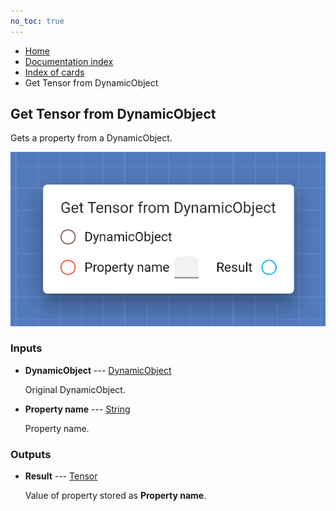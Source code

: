 ```yaml
---
no_toc: true
---
```


<ul class="breadcrumb">
    <li><a href="">Home</a></li>
    <li><a href="documentation">Documentation index</a></li>
    <li><a href="cards/">Index of cards</a></li>
    <li>Get Tensor from DynamicObject</li>
</ul>

## Get Tensor from DynamicObject

Gets a property from a DynamicObject.

!["Get Tensor from DynamicObject" card](assets/img/cards/getFromDynamicObject(Tensor).png)


### Inputs


* **DynamicObject** --- [DynamicObject](types/DynamicObject)

  Original DynamicObject.

* **Property name** --- [String](types/String)

  Property name.





### Outputs


* **Result** --- [Tensor](types/Tensor)

  Value of property stored as **Property name**.




